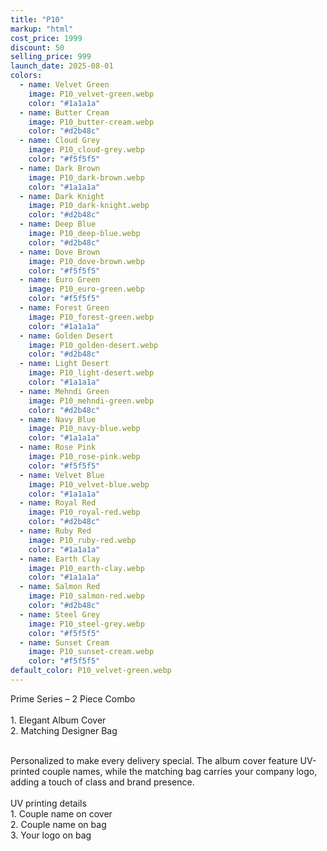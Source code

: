 ```yaml
---
title: "P10"
markup: "html"
cost_price: 1999
discount: 50
selling_price: 999
launch_date: 2025-08-01
colors:
  - name: Velvet Green
    image: P10_velvet-green.webp
    color: "#1a1a1a"
  - name: Butter Cream
    image: P10_butter-cream.webp
    color: "#d2b48c"
  - name: Cloud Grey
    image: P10_cloud-grey.webp
    color: "#f5f5f5"
  - name: Dark Brown
    image: P10_dark-brown.webp
    color: "#1a1a1a"
  - name: Dark Knight
    image: P10_dark-knight.webp
    color: "#d2b48c"
  - name: Deep Blue
    image: P10_deep-blue.webp
    color: "#d2b48c"
  - name: Dove Brown
    image: P10_dove-brown.webp
    color: "#f5f5f5"
  - name: Euro Green
    image: P10_euro-green.webp
    color: "#f5f5f5"
  - name: Forest Green
    image: P10_forest-green.webp
    color: "#1a1a1a"
  - name: Golden Desert
    image: P10_golden-desert.webp
    color: "#d2b48c"
  - name: Light Desert
    image: P10_light-desert.webp
    color: "#1a1a1a"
  - name: Mehndi Green
    image: P10_mehndi-green.webp
    color: "#d2b48c"
  - name: Navy Blue
    image: P10_navy-blue.webp
    color: "#1a1a1a"
  - name: Rose Pink
    image: P10_rose-pink.webp
    color: "#f5f5f5"
  - name: Velvet Blue
    image: P10_velvet-blue.webp
    color: "#1a1a1a"
  - name: Royal Red
    image: P10_royal-red.webp
    color: "#d2b48c"
  - name: Ruby Red
    image: P10_ruby-red.webp
    color: "#1a1a1a"
  - name: Earth Clay
    image: P10_earth-clay.webp
    color: "#1a1a1a"
  - name: Salmon Red
    image: P10_salmon-red.webp
    color: "#d2b48c"
  - name: Steel Grey
    image: P10_steel-grey.webp
    color: "#f5f5f5"
  - name: Sunset Cream
    image: P10_sunset-cream.webp
    color: "#f5f5f5"
default_color: P10_velvet-green.webp
---
```


Prime Series – 2 Piece Combo<br><br> <span class='text-b font-medium text-lime-300 mb-1'> 1. Elegant Album Cover<br> 2. Matching Designer Bag<br><br> </span> <div class='max-w-xl mx-auto'> Personalized to make every delivery special. The album cover feature UV-printed couple names, while the matching bag carries your company logo, adding a touch of class and brand presence. </div> <div class='max-w-xl mx-auto text-b font-medium text-lime-300 mb-1'> <br>UV printing details<br> </div> <span class='text-r mb-1'> 1. Couple name on cover<br> 2. Couple name on bag<br> 3. Your logo on bag<br> </span>

